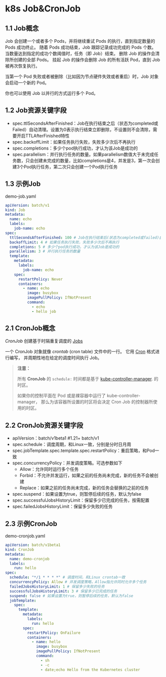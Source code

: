 
# k8s Job&CronJob

## 1.1 Job概念

Job 会创建一个或者多个 Pods，并将继续重试 Pods 的执行，直到指定数量的 Pods 成功终止。 随着 Pods 成功结束，Job 跟踪记录成功完成的 Pods 个数。 当数量达到指定的成功个数阈值时，任务（即 Job）结束。 删除 Job 的操作会清除所创建的全部 Pods。 挂起 Job 的操作会删除 Job 的所有活跃 Pod，直到 Job 被再次恢复执行。

当第一个 Pod 失败或者被删除（比如因为节点硬件失效或者重启）时，Job 对象会启动一个新的 Pod。

你也可以使用 Job 以并行的方式运行多个 Pod。

## 1.2 Job资源关键字段

- spec.ttlSecondsAfterFinished：Job在执行结束之后（状态为completed或Failed）自动清理。设置为0表示执行结束立即删除，不设置则不会清除，需要开启TTLAfterFinished特性
- spec.backoffLimit：如果任务执行失败，失败多少次后不再执行
- spec.completions：多少个pod执行成功，才认为该Job是成功的
- spec.parallelism：并行执行任务的数量。如果parallelism数值大于未完成任务数，只会创建未完成的数量，比如completions是4，并发是3，第一次会创建3个Pod执行任务，第二次只会创建一个Pod执行任务

## 1.3 示例Job

demo-job.yaml

```yaml
apiVersion: batch/v1
kind: Job
metadata:
  name: echo
  labels:
    job-name: echo
spec:
  ttlSecondsAfterFinished: 100 # Job在执行结束后(状态为completed或failed)自动清理，设置为0则立即清理，不配置则不会清理
  backoffLimit: 4 # 如果任务执行失败，失败多少次后不再执行
  completions: 5 # 多少个pod执行成功，才认为该Job是成功的
  parallelism: 3 # 并行执行任务的数量
  template:
    metadata:
      labels:
        job-name: echo
    spec:
      restartPolicy: Never
      containers:
        - name: echo
          image: busybox
          imagePullPolicy: IfNotPresent
          command:
            - echo
            - hello job
```

## 2.1 CronJob概念

*CronJob* 创建基于时隔重复调度的 [Jobs](https://kubernetes.io/zh/docs/concepts/workloads/controllers/job/)

一个 CronJob 对象就像 *crontab* (cron table) 文件中的一行。 它用 [Cron](https://en.wikipedia.org/wiki/Cron) 格式进行编写， 并周期性地在给定的调度时间执行 Job。

> **注意：**
>
> 所有 **CronJob** 的 `schedule:` 时间都是基于 [kube-controller-manager](https://kubernetes.io/docs/reference/generated/kube-controller-manager/). 的时区。
>
> 如果你的控制平面在 Pod 或是裸容器中运行了 kube-controller-manager， 那么为该容器所设置的时区将会决定 Cron Job 的控制器所使用的时区。

## 2.2 CronJob资源关键字段

- apiVersion：batch/v1beta1 #1.21+ batch/v1
- spec.schedule：调度周期，和Linux一致，分别是分时日月周
- spec.jobTemplate.spec.template.spec.restartPolicy：重启策略，和Pod一致
- spec.concurrencyPolicy：并发调度策略。可选参数如下
  - Allow：允许同时运行多个任务
  - Forbid：不允许并发运行，如果之前的任务尚未完成，新的任务不会被创建
  - Replace：如果之前的任务尚未完成，新的任务会替换的之前的任务
- spec.suspend：如果设置为true，则暂停后续的任务，默认为false
- spec.successfulJobsHistoryLimit：保留多少已完成的任务，按需配置
- spec.failedJobsHistoryLimit：保留多少失败的任务

## 2.3 示例CronJob

demo-cronjob.yaml

```yaml
apiVersion: batch/v1beta1
kind: CronJob
metadata:
  name: demo-cronjob
  labels:
    run: hello
spec:
  schedule: "*/1 * * * *" # 调度时间，和Linux crontab一致
  concurrencyPolicy: Allow # 并发调度策略，Allow指允许同时允许多个任务
  failedJobsHistoryLimit: 1 # 保留多少失败的任务
  successfulJobsHistoryLimit: 3 # 保留多少已完成的任务
  suspend: false # 如果设置为true，则暂停后续的任务，默认为false
  jobTemplate:
    spec:
      template:
        metadata:
          labels:
            run: hello
        spec:
          restartPolicy: OnFailure
          containers:
            - name: hello
              image: busybox
              imagePullPolicy: IfNotPresent
              command:
                - sh
                - -c
                - date;echo Hello from the Kubernetes cluster
```



